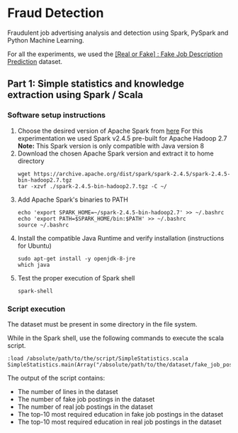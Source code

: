# Fraud Detection
Fraudulent job advertising analysis and detection using Spark, PySpark and Python Machine Learning.

For all the experiments, we used the [[Real or Fake] : Fake Job Description Prediction](https://www.kaggle.com/shivamb/real-or-fake-fake-jobposting-prediction) dataset.

## Part 1: Simple statistics and knowledge extraction using Spark / Scala

### Software setup instructions

1. Choose the desired version of Apache Spark from [here](https://spark.apache.org/downloads.html)
    For this experimentation we used Spark v2.4.5 pre-built for Apache Hadoop 2.7
    **Note:** This Spark version is only compatible with Java version 8
2. Download the chosen Apache Spark version and extract it to home directory
    ```console
    wget https://archive.apache.org/dist/spark/spark-2.4.5/spark-2.4.5-bin-hadoop2.7.tgz
    tar -xzvf ./spark-2.4.5-bin-hadoop2.7.tgz -C ~/
    ```
3. Add Apache Spark's binaries to PATH
    ```console
    echo 'export SPARK_HOME=~/spark-2.4.5-bin-hadoop2.7' >> ~/.bashrc
    echo 'export PATH=$SPARK_HOME/bin:$PATH' >> ~/.bashrc
    source ~/.bashrc
    ```
4. Install the compatible Java Runtime and verify installation (instructions for Ubuntu)
    ```console
    sudo apt-get install -y openjdk-8-jre
    which java
    ```
5. Test the proper execution of Spark shell
    ```console
    spark-shell
    ```

### Script execution

The dataset must be present in some directory in the file system.

While in the Spark shell, use the following commands to execute the scala script.
```console
:load /absolute/path/to/the/script/SimpleStatistics.scala
SimpleStatistics.main(Array("/absolute/path/to/the/dataset/fake_job_postings.csv"))
```

The output of the script contains:
* The number of lines in the dataset
* The number of fake job postings in the dataset
* The number of real job postings in the dataset
* The top-10 most required education in fake job postings in the dataset
* The top-10 most required education in real job postings in the dataset

